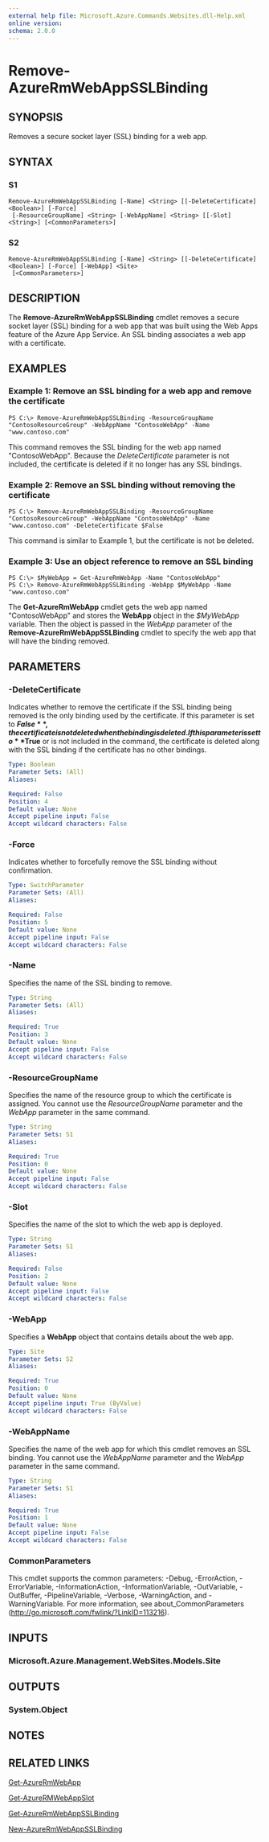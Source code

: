 ```yaml
---
external help file: Microsoft.Azure.Commands.Websites.dll-Help.xml
online version:
schema: 2.0.0
---
```


# Remove-AzureRmWebAppSSLBinding

## SYNOPSIS
Removes a secure socket layer (SSL) binding for a web app.

## SYNTAX

### S1
```
Remove-AzureRmWebAppSSLBinding [-Name] <String> [[-DeleteCertificate] <Boolean>] [-Force]
 [-ResourceGroupName] <String> [-WebAppName] <String> [[-Slot] <String>] [<CommonParameters>]
```

### S2
```
Remove-AzureRmWebAppSSLBinding [-Name] <String> [[-DeleteCertificate] <Boolean>] [-Force] [-WebApp] <Site>
 [<CommonParameters>]
```

## DESCRIPTION
The **Remove-AzureRmWebAppSSLBinding** cmdlet removes a secure socket layer (SSL) binding for a web app that was built using the Web Apps feature of the Azure App Service.
An SSL binding associates a web app with a certificate.

## EXAMPLES

### Example 1: Remove an SSL binding for a web app and remove the certificate
```
PS C:\> Remove-AzureRmWebAppSSLBinding -ResourceGroupName "ContosoResourceGroup" -WebAppName "ContosoWebApp" -Name "www.contoso.com"
```

This command removes the SSL binding for the web app named "ContosoWebApp".
Because the *DeleteCertificate* parameter is not included, the certificate is deleted if it no longer has any SSL bindings.

### Example 2: Remove an SSL binding without removing the certificate
```
PS C:\> Remove-AzureRmWebAppSSLBinding -ResourceGroupName "ContosoResourceGroup" -WebAppName "ContosoWebApp" -Name "www.contoso.com" -DeleteCertificate $False
```

This command is similar to Example 1, but the certificate is not be deleted.

### Example 3: Use an object reference to remove an SSL binding
```
PS C:\> $MyWebApp = Get-AzureRmWebApp -Name "ContosoWebApp"
PS C:\> Remove-AzureRmWebAppSSLBinding -WebApp $MyWebApp -Name "www.contoso.com"
```

The **Get-AzureRmWebApp** cmdlet gets the web app named "ContosoWebApp" and stores the **WebApp** object in the *$MyWebApp* variable.
Then the object is passed in the *WebApp* parameter of the **Remove-AzureRmWebAppSSLBinding** cmdlet to specify the web app that will have the binding removed.

## PARAMETERS

### -DeleteCertificate
Indicates whether to remove the certificate if the SSL binding being removed is the only binding used by the certificate.
If this parameter is set to **$False**, the certificate is not deleted when the binding is deleted.
If this parameter is set to **$True** or is not included in the command, the certificate is deleted along with the SSL binding if the certificate has no other bindings.

```yaml
Type: Boolean
Parameter Sets: (All)
Aliases:

Required: False
Position: 4
Default value: None
Accept pipeline input: False
Accept wildcard characters: False
```

### -Force
Indicates whether to forcefully remove the SSL binding without confirmation.

```yaml
Type: SwitchParameter
Parameter Sets: (All)
Aliases:

Required: False
Position: 5
Default value: None
Accept pipeline input: False
Accept wildcard characters: False
```

### -Name
Specifies the name of the SSL binding to remove.

```yaml
Type: String
Parameter Sets: (All)
Aliases:

Required: True
Position: 3
Default value: None
Accept pipeline input: False
Accept wildcard characters: False
```

### -ResourceGroupName
Specifies the name of the resource group to which the certificate is assigned. You cannot use the *ResourceGroupName* parameter and the *WebApp* parameter in the same command.

```yaml
Type: String
Parameter Sets: S1
Aliases:

Required: True
Position: 0
Default value: None
Accept pipeline input: False
Accept wildcard characters: False
```

### -Slot
Specifies the name of the slot to which the web app is deployed.

```yaml
Type: String
Parameter Sets: S1
Aliases:

Required: False
Position: 2
Default value: None
Accept pipeline input: False
Accept wildcard characters: False
```

### -WebApp
Specifies a **WebApp** object that contains details about the web app.

```yaml
Type: Site
Parameter Sets: S2
Aliases:

Required: True
Position: 0
Default value: None
Accept pipeline input: True (ByValue)
Accept wildcard characters: False
```

### -WebAppName
Specifies the name of the web app for which this cmdlet removes an SSL binding. You cannot use the *WebAppName* parameter and the *WebApp* parameter in the same command.

```yaml
Type: String
Parameter Sets: S1
Aliases:

Required: True
Position: 1
Default value: None
Accept pipeline input: False
Accept wildcard characters: False
```

### CommonParameters
This cmdlet supports the common parameters: -Debug, -ErrorAction, -ErrorVariable, -InformationAction, -InformationVariable, -OutVariable, -OutBuffer, -PipelineVariable, -Verbose, -WarningAction, and -WarningVariable. For more information, see about_CommonParameters (http://go.microsoft.com/fwlink/?LinkID=113216).

## INPUTS

### Microsoft.Azure.Management.WebSites.Models.Site

## OUTPUTS

### System.Object

## NOTES

## RELATED LINKS

[Get-AzureRmWebApp](./Get-AzureRmWebApp.md)

[Get-AzureRMWebAppSlot](./Get-AzureRMWebAppSlot.md)

[Get-AzureRmWebAppSSLBinding](./Get-AzureRmWebAppSSLBinding.md)

[New-AzureRmWebAppSSLBinding](./New-AzureRmWebAppSSLBinding.md)
